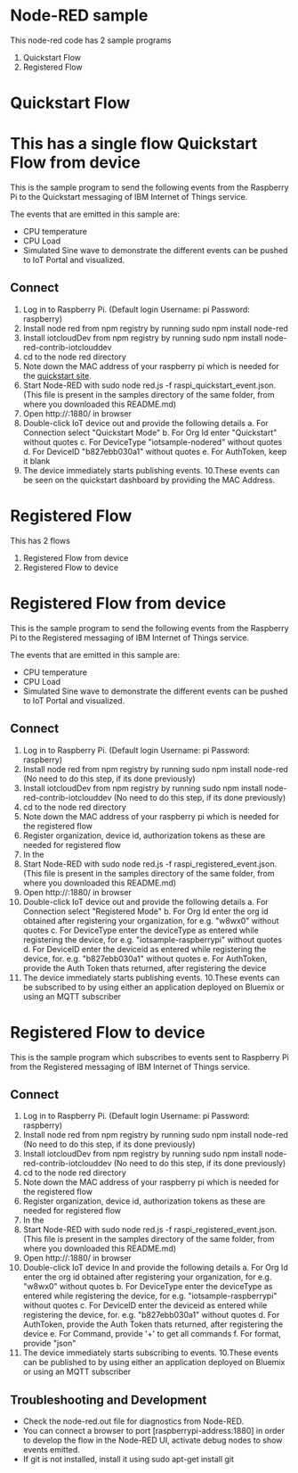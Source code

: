 Node-RED sample
===============
This node-red code has 2 sample programs
1) Quickstart Flow
2) Registered Flow

Quickstart Flow
===============================
This has a single flow
Quickstart Flow from device
===============================
This is the sample program to send the following events from the Raspberry Pi to the Quickstart messaging of IBM Internet of Things service.

The events that are emitted in this sample are:

+ CPU temperature
+ CPU Load
+ Simulated Sine wave to demonstrate the different events can be pushed to IoT Portal and visualized.

Connect
-------
1. Log in to Raspberry Pi. (Default login Username: pi Password: raspberry)
2. Install node red from npm registry by running sudo npm install node-red
3. Install iotcloudDev from npm registry by running sudo npm install node-red-contrib-iotclouddev
4. cd to the node red directory
5. Note down the MAC address of your raspberry pi which is needed for the [quickstart site](http://quickstart.internetofthings.ibmcloud.com).
6. Start Node-RED with sudo node red.js -f raspi_quickstart_event.json. (This file is present in the samples directory of the same folder, from where you downloaded this README.md)
7. Open http://<IP Address>:1880/ in browser
8. Double-click IoT device out and provide the following details
	a. For Connection select "Quickstart Mode"
	b. For Org Id enter "Quickstart" without quotes
	c. For DeviceType "iotsample-nodered" without quotes
	d. For DeviceID "b827ebb030a1" without quotes
	e. For AuthToken, keep it blank
9. The device immediately starts publishing events.
10.These events can be seen on the quickstart dashboard by providing the MAC Address.



Registered Flow
===============================
This has 2 flows
1) Registered Flow from device
2) Registered Flow to device

Registered Flow from device
===============================
This is the sample program to send the following events from the Raspberry Pi to the Registered messaging of IBM Internet of Things service.

The events that are emitted in this sample are:

+ CPU temperature
+ CPU Load
+ Simulated Sine wave to demonstrate the different events can be pushed to IoT Portal and visualized.

Connect
-------

1. Log in to Raspberry Pi. (Default login Username: pi Password: raspberry)
2. Install node red from npm registry by running sudo npm install node-red (No need to do this step, if its done previously)
3. Install iotcloudDev from npm registry by running sudo npm install node-red-contrib-iotclouddev (No need to do this step, if its done previously) 
4. cd to the node red directory
5. Note down the MAC address of your raspberry pi which is needed for the registered flow
6. Register organization, device id, authorization tokens as these are needed for registered flow
7. In the 
6. Start Node-RED with sudo node red.js -f raspi_registered_event.json. (This file is present in the samples directory of the same folder, from where you downloaded this README.md)
7. Open http://<IP Address>:1880/ in browser
8. Double-click IoT device out and provide the following details
	a. For Connection select "Registered Mode"
	b. For Org Id enter the org id obtained after registering your organization, for e.g. "w8wx0" without quotes
	c. For DeviceType enter the deviceType as entered while registering the device, for e.g. "iotsample-raspberrypi" without quotes
	d. For DeviceID enter the deviceid as entered while registering the device, for. e.g. "b827ebb030a1" without quotes
	e. For AuthToken, provide the Auth Token thats returned, after registering the device
9. The device immediately starts publishing events.
10.These events can be subscribed to by using either an application deployed on Bluemix or using an MQTT subscriber


Registered Flow to device
===============================
This is the sample program which subscribes to events sent to Raspberry Pi from the Registered messaging of IBM Internet of Things service.


Connect
-------

1. Log in to Raspberry Pi. (Default login Username: pi Password: raspberry)
2. Install node red from npm registry by running sudo npm install node-red (No need to do this step, if its done previously)
3. Install iotcloudDev from npm registry by running sudo npm install node-red-contrib-iotclouddev (No need to do this step, if its done previously) 
4. cd to the node red directory
5. Note down the MAC address of your raspberry pi which is needed for the registered flow
6. Register organization, device id, authorization tokens as these are needed for registered flow
7. In the 
6. Start Node-RED with sudo node red.js -f raspi_registered_event.json. (This file is present in the samples directory of the same folder, from where you downloaded this README.md)
7. Open http://<IP Address>:1880/ in browser
8. Double-click IoT device In and provide the following details
	a. For Org Id enter the org id obtained after registering your organization, for e.g. "w8wx0" without quotes
	b. For DeviceType enter the deviceType as entered while registering the device, for e.g. "iotsample-raspberrypi" without quotes
	c. For DeviceID enter the deviceid as entered while registering the device, for. e.g. "b827ebb030a1" without quotes
	d. For AuthToken, provide the Auth Token thats returned, after registering the device
	e. For Command, provide '+' to get all commands
	f. For format, provide "json"
9. The device immediately starts subscribing to events.
10.These events can be published to by using either an application deployed on Bluemix or using an MQTT subscriber



Troubleshooting and Development
--------------------------------
+ Check the node-red.out file for diagnostics from Node-RED.
+ You can connect a browser to port [raspberrypi-address:1880] in order to develop the flow in the Node-RED UI, activate debug nodes to show events emitted.
+ If git is not installed, install it using sudo apt-get install git
